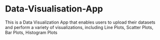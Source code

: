 # Data-Visualisation-App
This is a Data Visualization App that enables users to upload their datasets and perform a variety of visualizations, including Line Plots, Scatter Plots, Bar Plots, Histogram Plots
